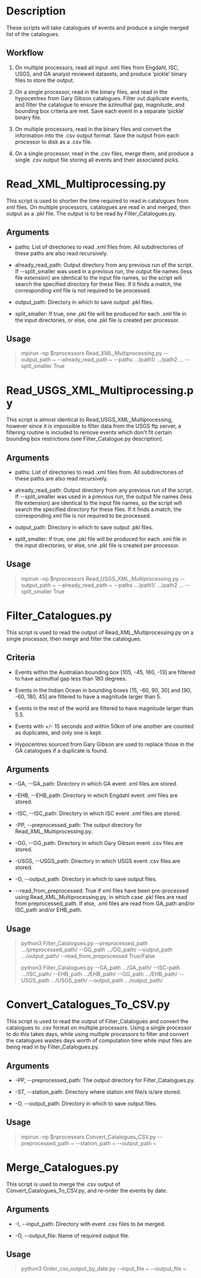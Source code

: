 # Description
These scripts will take catalogues of events and produce a single merged list of the catalogues. 

Workflow
--------
1) On multiple processors, read all input .xml files from Engdahl, ISC, USGS, and GA analyst reviewed datasets, and produce ‘pickle’ binary files to store the output. 

2) On a single processor, read in the binary files, and read in the hypocentres from Gary Gibson catalogues. Filter out duplicate events, and filter the catalogue to ensure the azimuthal gap, magnitude, and bounding box criteria are met. Save each event in a separate ‘pickle’ binary file.

3) On multiple processors, read in the binary files and convert the information into the .csv output format. Save the output from each processor to disk as a .csv file.

4) On a single processor, read in the .csv files, merge them, and produce a single .csv output file storing all events and their associated picks.


# Read_XML_Multiprocessing.py
This script is used to shorten the time required to read in catalogues from xml files. On multiple processors, catalogues are read in and merged, then output as a .pkl file. The output is to be read by Filter_Catalogues.py.


Arguments
---------
- paths: List of directories to read .xml files from. All subdirectories of these paths are also read recursively.

- already_read_path: Output directory from any previous run of the script. If --split_smaller was used in a previous run, the output file names (less file extension) are identical to the input file names, so the script will search the specified directory for these files. If it finds a match, the corresponding xml file is not required to be processed.

- output_path: Directory in which to save output .pkl files.

- split_smaller: If true, one .pkl file will be produced for each .xml file in the input directories, or else, one .pkl file is created per processor.


Usage
-----
>
> mpirun -np $nprocessors Read_XML_Multiprocessing.py --output_path ~ --already_read_path ~ --paths .../path1/ .../path2 ... --split_smaller True
>


# Read_USGS_XML_Multiprocessing.py
This script is almost identical to Read_USGS_XML_Multiprocessing, however since it is impossible to filter data from the USGS ftp server, a filtering routine is included to remove events which don't fit certain bounding box restrictions (see Filter_Catalogue.py description).


Arguments
---------
- paths: List of directories to read .xml files from. All subdirectories of these paths are also read recursively.

- already_read_path: Output directory from any previous run of the script. If --split_smaller was used in a previous run, the output file names (less file extension) are identical to the input file names, so the script will search the specified directory for these files. If it finds a match, the corresponding xml file is not required to be processed.

- output_path: Directory in which to save output .pkl files.

- split_smaller: If true, one .pkl file will be produced for each .xml file in the input directories, or else, one .pkl file is created per processor.


Usage
-----
>
> mpirun -np $nprocessors Read_USGS_XML_Multiprocessing.py --output_path ~ --already_read_path ~ --paths .../path1/ .../path2 ... --split_smaller True
>


# Filter_Catalogues.py
This script is used to read the output of Read_XML_Multiprocessing.py on a single processor, then merge and filter the catalogues.


Criteria
--------
- Events within the Australian bounding box [105, -45, 160, -13] are filtered to have azimuthal gap less than 180 degrees.

- Events in the Indian Ocean in bounding boxes [15, -60, 90, 30] and [90, -60, 180, 45] are filtered to have a magnitude larger than 5.

- Events in the rest of the world are filtered to have magnitude larger than 5.5.

- Events with +/- 15 seconds and within 50km of one another are counted as duplicates, and only one is kept.

- Hypocentres sourced from Gary Gibson are used to replace those in the GA catalogues if a duplicate is found.


Arguments
---------
- -GA, --GA_path: Directory in which GA event .xml files are stored.

- -EHB, --EHB_path: Directory in which Engdahl event .xml files are stored.

- -ISC, --ISC_path: Directory in which ISC event .xml files are stored.

- -PP, --preprocessed_path: The output directory for Read_XML_Multiprocessing.py.

- -GG, --GG_path: Directory in which Gary Gibson event .csv files are stored.

- -USGS, --USGS_path: Directory in which USGS event .csv files are stored.

- -O, --output_path: Directory in which to save output files.

- --read_from_preprocessed: True if xml files have been pre-processed using Read_XML_Multiprocessing.py, in which case .pkl files are read from preprocessed_path. If else, .xml files are read from GA_path and/or ISC_path and/or EHB_path.


Usage
-----
>
> python3 Filter_Catalogues.py --preprocessed_path .../preprocessed_path/ --GG_path .../GG_path/ --output_path .../output_path/ --read_from_preprocessed True/False
> 
> python3 Filter_Catalogues.py --GA_path .../GA_path/ --ISC-path .../ISC_path/ --EHB_path .../EHB_path/ --GG_path .../EHB_path/ --USGS_path .../USGS_path/ --output_path .../output_path/ 
>


# Convert_Catalogues_To_CSV.py
This script is used to read the output of Filter_Catalogues and convert the catalogues to .csv format on multiple processors. Using a single processor to do this takes days, while using multiple processors to filter and convert the catalogues wastes days worth of computation time while input files are being read in by Filter_Catalogues.py.


Arguments
---------
- -PP, --preprocessed_path: The output directory for Filter_Catalogues.py.

- -ST, --station_path: Directory where station xml file/s is/are stored.

- -O, --output_path: Directory in which to save output files.


Usage
-----
>
> mpirun -np $nprocessors Convert_Catalogues_CSV.py --preprocessed_path ~ --station_path ~ --output_path ~
>


# Merge_Catalogues.py
This script is used to merge the .csv output of Convert_Catalogues_To_CSV.py, and re-order the events by date.


Arguments
---------
- -I, --input_path: Directory with event .csv files to be merged.

- -O, --output_file: Name of required output file.


Usage
-----
>
> python3 Order_csv_output_by_date.py --input_file ~ --output_file ~
>